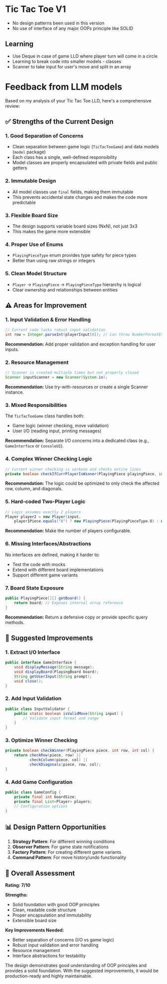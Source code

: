# Tic Tac Toe V1

- No design patterns been used in this version
- No use of interface of any major OOPs principle like SOLID


## Learning

- Use Deque in case of game LLD where player turn will come in a circle
- Learning to break code into smaller models - classes
- Scanner to take input for user's move and split in an array

# Feedback from LLM models

Based on my analysis of your Tic Tac Toe LLD, here's a comprehensive review:

## ✅ **Strengths of the Current Design**

### 1. **Good Separation of Concerns**
- Clean separation between game logic (`TicTacToeGame`) and data models (`model` package)
- Each class has a single, well-defined responsibility
- Model classes are properly encapsulated with private fields and public getters

### 2. **Immutable Design**
- All model classes use `final` fields, making them immutable
- This prevents accidental state changes and makes the code more predictable

### 3. **Flexible Board Size**
- The design supports variable board sizes (NxN), not just 3x3
- This makes the game more extensible

### 4. **Proper Use of Enums**
- `PlayingPieceType` enum provides type safety for piece types
- Better than using raw strings or integers

### 5. **Clean Model Structure**
- `Player` → `PlayingPiece` → `PlayingPieceType` hierarchy is logical
- Clear ownership and relationships between entities

## ⚠️ **Areas for Improvement**

### 1. **Input Validation & Error Handling**
```java
// Current code lacks robust input validation
int row = Integer.parseInt(playerInput[0]); // Can throw NumberFormatException
```

**Recommendation:** Add proper validation and exception handling for user inputs.

### 2. **Resource Management**
```java
// Scanner is created multiple times but not properly closed
Scanner inputScanner = new Scanner(System.in);
```

**Recommendation:** Use try-with-resources or create a single Scanner instance.

### 3. **Mixed Responsibilities**
The `TicTacToeGame` class handles both:
- Game logic (winner checking, move validation)
- User I/O (reading input, printing messages)

**Recommendation:** Separate I/O concerns into a dedicated class (e.g., `GameInterface` or `ConsoleUI`).

### 4. **Complex Winner Checking Logic**
```java
// Current winner checking is verbose and checks entire lines
private boolean checkIfCurrPlayerIsWinner(PlayingPiece playingPiece, int row, int col)
```

**Recommendation:** The logic could be optimized to only check the affected row, column, and diagonals.

### 5. **Hard-coded Two-Player Logic**
```java
// Logic assumes exactly 2 players
Player player2 = new Player(input,
    player1Piece.equals("X") ? new PlayingPiece(PlayingPieceType.O) : new PlayingPiece(PlayingPieceType.X));
```

**Recommendation:** Make the number of players configurable.

### 6. **Missing Interfaces/Abstractions**
No interfaces are defined, making it harder to:
- Test the code with mocks
- Extend with different board implementations
- Support different game variants

### 7. **Board State Exposure**
```java
public PlayingPiece[][] getBoard() {
    return board; // Exposes internal array reference
}
```

**Recommendation:** Return a defensive copy or provide specific query methods.

## 🔄 **Suggested Improvements**

### 1. **Extract I/O Interface**
```java
public interface GameInterface {
    void displayMessage(String message);
    void displayBoard(PlayingBoard board);
    String getUserInput(String prompt);
    void close();
}
```

### 2. **Add Input Validation**
```java
public class InputValidator {
    public static boolean isValidMove(String input) {
        // Validate input format and range
    }
}
```

### 3. **Optimize Winner Checking**
```java
private boolean checkWinner(PlayingPiece piece, int row, int col) {
    return checkRow(piece, row) || 
           checkColumn(piece, col) || 
           checkDiagonals(piece, row, col);
}
```

### 4. **Add Game Configuration**
```java
public class GameConfig {
    private final int boardSize;
    private final List<Player> players;
    // Configuration options
}
```

## 📊 **Design Pattern Opportunities**

1. **Strategy Pattern**: For different winning conditions
2. **Observer Pattern**: For game state notifications
3. **Factory Pattern**: For creating different game variants
4. **Command Pattern**: For move history/undo functionality

## 🎯 **Overall Assessment**

**Rating: 7/10**

**Strengths:**
- Solid foundation with good OOP principles
- Clean, readable code structure
- Proper encapsulation and immutability
- Extensible board size

**Key Improvements Needed:**
- Better separation of concerns (I/O vs game logic)
- Robust input validation and error handling
- Resource management
- Interface abstractions for testability

The design demonstrates good understanding of OOP principles and provides a solid foundation. With the suggested improvements, it would be production-ready and highly maintainable.